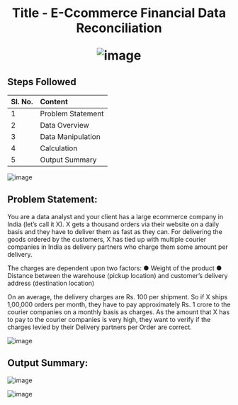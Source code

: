<h1 align="center"> Title - E-Ccommerce Financial Data Reconciliation

![image](https://raw.githubusercontent.com/andreasbm/readme/master/assets/lines/rainbow.png)



## Steps Followed
| Sl. No. | Content         |  
|:--------|:-------------------------|
|    1    |  Problem Statement | 
|    2    |  Data Overview  | 
|    3    |  Data Manipulation | 
|    4    |  Calculation |
|    5    |  Output Summary |

![image](https://raw.githubusercontent.com/andreasbm/readme/master/assets/lines/rainbow.png)

## Problem Statement:
You are a data analyst and your client has a large ecommerce company in India (let’s call it X). X gets a thousand orders via their website on a daily basis and they have to deliver them as fast as they can. For delivering the goods ordered by the customers, X has tied up with multiple courier companies in India as delivery partners who charge them some amount per delivery.

The charges are dependent upon two factors:
● Weight of the product
● Distance between the warehouse (pickup location) and customer’s delivery address (destination location)

On an average, the delivery charges are Rs. 100 per shipment. So if X ships 1,00,000 orders per month, they have to pay approximately Rs. 1 crore to the courier companies on a monthly basis as charges. As the amount that X has to pay to the courier companies is very high, they want to verify if the charges levied by their Delivery partners per Order are correct.

![image](https://raw.githubusercontent.com/andreasbm/readme/master/assets/lines/rainbow.png)

## Output Summary:
![image](https://user-images.githubusercontent.com/107321295/214621712-8c8d4066-77c5-409d-b468-0b721d3652ae.png)

![image](https://raw.githubusercontent.com/andreasbm/readme/master/assets/lines/rainbow.png)
